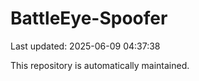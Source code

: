 # BattleEye-Spoofer

Last updated: 2025-06-09 04:37:38

This repository is automatically maintained.
